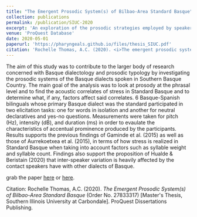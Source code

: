 ```yaml
---
title: "The Emergent Prosodic System(s) of Bilbao-Area Standard Basque"
collection: publications
permalink: /publication/SIUC-2020
excerpt: 'An exploration of the prosodic strategies employed by speakers of Standard Basque. MA thesis.'
venue: 'ProQuest Database'
date: 2020-05-01  
paperurl: 'https://pharyngeals.github.io/files/thesis_SIUC.pdf'     
citation: 'Rochelle Thomas, A.C. (2020). <i>The emergent prosodic system(s) of bilbao-area standard basque</i> [M.A. Thesis, Southern Illinois University at Carbondale]. ProQuest Dissertations Publishing.'
---
```


The aim of this study was to contribute to the larger body of research concerned with Basque dialectology and prosodic typology by investigating the prosodic systems of the Basque dialects spoken in Southern Basque Country. The main goal of the analysis was to look at prosody at the phrasal level and to find the acoustic correlates of stress in Standard Basque and to determine what, if any, factors affect said correlates. 6 Basque-Spanish bilinguals whose primary Basque dialect was the standard participated in two elicitation tasks: one for words in isolation and another for neutral declaratives and yes-no questions. Measurements were taken for pitch (Hz), intensity (dB), and duration (ms) in order to evaulate the characteristics of accentual prominence produced by the participants. Results supports the previous findings of Gaminde et al. (2015) as well as those of Aurrekoetxea et al. (2015), in terms of how stress is realized in Standard Basque when taking into account factors such as syllable weight and syllable count. Findings also support the proposition of Hualde & Beristain (2020) that inter-speaker variation is heavily affected by the contact speakers have with other dialects of Basque.

grab the paper [here](https://pharyngeals.github.io/files/thesis_SIUC.pdf) or [here](https://www.proquest.com/docview/2437344538/9EDEAF79FAAA4257PQ/1?accountid=147023).

Citation: Rochelle Thomas, A.C. (2020). <i>The Emergent Prosodic System(s) of Bilbao-Area Standard Basque</i> (Order No. 27833317) \[Master's Thesis, Southern Illinois University at Carbondale]. ProQuest Dissertations Publishing.
